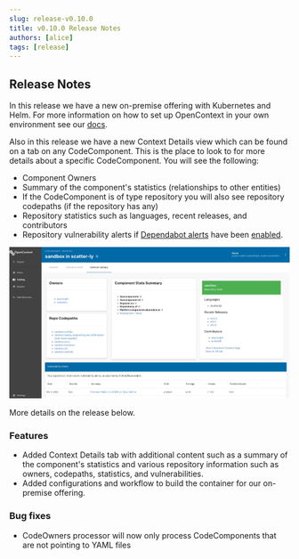 ```yaml
---
slug: release-v0.10.0
title: v0.10.0 Release Notes
authors: [alice]
tags: [release]
---
```


## Release Notes

In this release we have a new on-premise offering with Kubernetes and Helm. For more information on how to set up OpenContext in your own environment see our [docs](https://docs.opencontext.com/docs/getting-started/onprem-install).

Also in this release we have a new Context Details view which can be found on a tab on any CodeComponent. This is the place to look to for more details about a specific CodeComponent. You will see the following:

- Component Owners
- Summary of the component's statistics (relationships to other entities)
- If the CodeComponent is of type repository you will also see repository codepaths (if the repository has any)
- Repository statistics such as languages, recent releases, and contributors
- Repository vulnerability alerts if [Dependabot alerts](https://docs.github.com/en/code-security/dependabot/dependabot-alerts/about-dependabot-alerts) have been [enabled](https://docs.github.com/en/code-security/dependabot/dependabot-alerts/about-dependabot-alerts).

![Context Details View](img/ContextDetailsView.jpg)

More details on the release below.

### Features

- Added Context Details tab with additional content such as a summary of the component's statistics and various repository information such as owners, codepaths, statistics, and vulnerabilities.
- Added configurations and workflow to build the container for our on-premise offering.

### Bug fixes

- CodeOwners processor will now only process CodeComponents that are not pointing to YAML files
